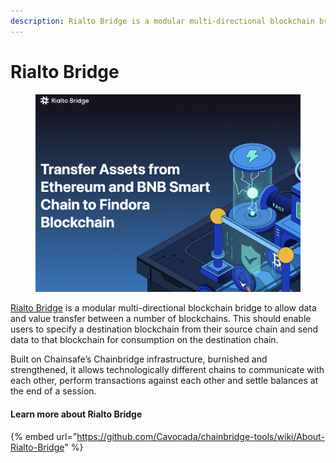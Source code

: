 ```yaml
---
description: Rialto Bridge is a modular multi-directional blockchain bridge
---
```


# Rialto Bridge

<figure><img src="../../.gitbook/assets/image (1).png" alt=""><figcaption></figcaption></figure>

[Rialto Bridge](https://rialtobridge.io/) is a modular multi-directional blockchain bridge to allow data and value transfer between a number of blockchains. This should enable users to specify a destination blockchain from their source chain and send data to that blockchain for consumption on the destination chain.

Built on Chainsafe’s Chainbridge infrastructure, burnished and strengthened, it allows technologically different chains to communicate with each other, perform transactions against each other and settle balances at the end of a session.

#### Learn more about Rialto Bridge

{% embed url="https://github.com/Cavocada/chainbridge-tools/wiki/About-Rialto-Bridge" %}
